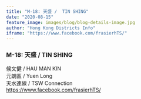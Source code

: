 ```yaml
---
title: "M-18: 天盛 /  TIN SHING"
date: "2020-08-15"
feature_image: images/blog/blog-details-image.jpg
author: "Hong Kong Districts Info"
iframe: "https://www.facebook.com/frasierhTS/"
---
```


### M-18: 天盛 /  TIN SHING  
候文健 /  HAU MAN KIN  
元朗區 / Yuen Long  
天水連線 /  TSW Connection  
https://www.facebook.com/frasierhTS/
